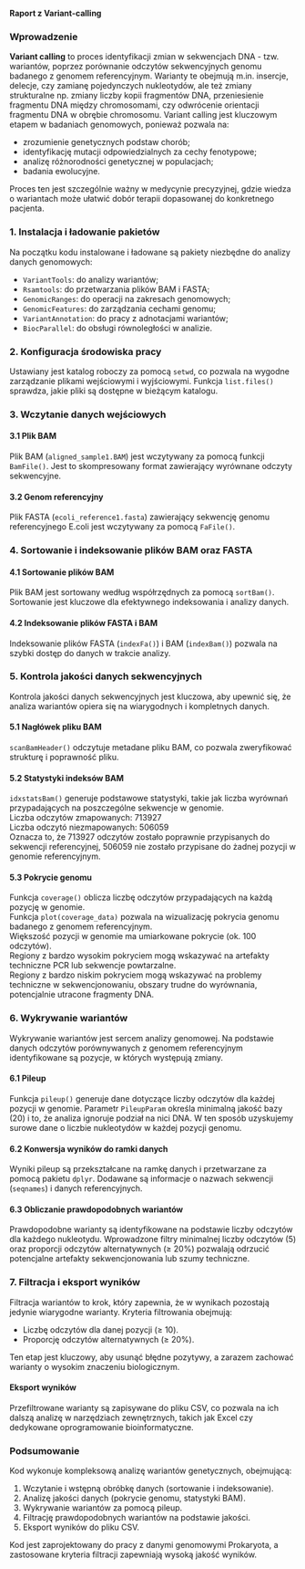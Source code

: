 **Raport z Variant-calling**

### Wprowadzenie

**Variant calling** to proces identyfikacji zmian w sekwencjach DNA - tzw. wariantów, poprzez porównanie odczytów sekwencyjnych genomu badanego z genomem referencyjnym. Warianty te obejmują m.in. insercje, delecje, czy zamianę pojedynczych nukleotydów, ale też zmiany strukturalne np. zmiany liczby kopii fragmentów DNA, przeniesienie fragmentu DNA między chromosomami, czy odwrócenie orientacji fragmentu DNA w obrębie chromosomu. Variant calling jest kluczowym etapem w badaniach genomowych, ponieważ pozwala na:
- zrozumienie genetycznych podstaw chorób;
- identyfikację mutacji odpowiedzialnych za cechy fenotypowe;
- analizę różnorodności genetycznej w populacjach;
- badania ewolucyjne.

Proces ten jest szczególnie ważny w medycynie precyzyjnej, gdzie wiedza o wariantach może ułatwić dobór terapii dopasowanej do konkretnego pacjenta.

### 1. Instalacja i ładowanie pakietów

Na początku kodu instalowane i ładowane są pakiety niezbędne do analizy danych genomowych:
- `VariantTools`: do analizy wariantów;
- `Rsamtools`: do przetwarzania plików BAM i FASTA;
- `GenomicRanges`: do operacji na zakresach genomowych;
- `GenomicFeatures`: do zarządzania cechami genomu;
- `VariantAnnotation`: do pracy z adnotacjami wariantów;
- `BiocParallel`: do obsługi równoległości w analizie.

### 2. Konfiguracja środowiska pracy

Ustawiany jest katalog roboczy za pomocą `setwd`, co pozwala na wygodne zarządzanie plikami wejściowymi i wyjściowymi. Funkcja `list.files()` sprawdza, jakie pliki są dostępne w bieżącym katalogu.

### 3. Wczytanie danych wejściowych

#### 3.1 Plik BAM
Plik BAM (`aligned_sample1.BAM`) jest wczytywany za pomocą funkcji `BamFile()`. Jest to skompresowany format zawierający wyrównane odczyty sekwencyjne.

#### 3.2 Genom referencyjny
Plik FASTA (`ecoli_reference1.fasta`) zawierający sekwencję genomu referencyjnego E.coli jest wczytywany za pomocą `FaFile()`.

### 4. Sortowanie i indeksowanie plików BAM oraz FASTA

#### 4.1 Sortowanie plików BAM
Plik BAM jest sortowany według współrzędnych za pomocą `sortBam()`. Sortowanie jest kluczowe dla efektywnego indeksowania i analizy danych.

#### 4.2 Indeksowanie plików FASTA i BAM
Indeksowanie plików FASTA (`indexFa()`) i BAM (`indexBam()`) pozwala na szybki dostęp do danych w trakcie analizy.

### 5. Kontrola jakości danych sekwencyjnych

Kontrola jakości danych sekwencyjnych jest kluczowa, aby upewnić się, że analiza wariantów opiera się na wiarygodnych i kompletnych danych.

#### 5.1 Nagłówek pliku BAM
`scanBamHeader()` odczytuje metadane pliku BAM, co pozwala zweryfikować strukturę i poprawność pliku.

#### 5.2 Statystyki indeksów BAM
`idxstatsBam()` generuje podstawowe statystyki, takie jak liczba wyrównań przypadających na poszczególne sekwencje w genomie.\
Liczba odczytów zmapowanych: 713927\
Liczba odczytó niezmapowanych: 506059\
Oznacza to, że 713927 odczytów zostało poprawnie przypisanych do sekwencji referencyjnej, 506059 nie zostało przypisane do żadnej pozycji w genomie referencyjnym.

#### 5.3 Pokrycie genomu
Funkcja `coverage()` oblicza liczbę odczytów przypadających na każdą pozycję w genomie.\
Funkcja `plot(coverage_data)` pozwala na wizualizację pokrycia genomu badanego z genomem referencyjnym.\
Większość pozycji w genomie ma umiarkowane pokrycie (ok. 100 odczytów).\
Regiony z bardzo wysokim pokryciem mogą wskazywać na artefakty techniczne PCR lub sekwencje powtarzalne.\
Regiony z bardzo niskim pokryciem mogą wskazywać na problemy techniczne w sekwencjonowaniu, obszary trudne do wyrównania, potencjalnie utracone fragmenty DNA.

### 6. Wykrywanie wariantów

Wykrywanie wariantów jest sercem analizy genomowej. Na podstawie danych odczytów porównywanych z genomem referencyjnym identyfikowane są pozycje, w których występują zmiany.

#### 6.1 Pileup
Funkcja `pileup()` generuje dane dotyczące liczby odczytów dla każdej pozycji w genomie. Parametr `PileupParam` określa minimalną jakość bazy (20) i to, że analiza ignoruje podział na nici DNA. W ten sposób uzyskujemy surowe dane o liczbie nukleotydów w każdej pozycji genomu.

#### 6.2 Konwersja wyników do ramki danych
Wyniki pileup są przekształcane na ramkę danych i przetwarzane za pomocą pakietu `dplyr`. Dodawane są informacje o nazwach sekwencji (`seqnames`) i danych referencyjnych. 

#### 6.3 Obliczanie prawdopodobnych wariantów
Prawdopodobne warianty są identyfikowane na podstawie liczby odczytów dla każdego nukleotydu. Wprowadzone filtry minimalnej liczby odczytów (5) oraz proporcji odczytów alternatywnych (≥ 20%) pozwalają odrzucić potencjalne artefakty sekwencjonowania lub szumy techniczne.

### 7. Filtracja i eksport wyników

Filtracja wariantów to krok, który zapewnia, że w wynikach pozostają jedynie wiarygodne warianty. Kryteria filtrowania obejmują:
- Liczbę odczytów dla danej pozycji (≥ 10).
- Proporcję odczytów alternatywnych (≥ 20%).

Ten etap jest kluczowy, aby usunąć błędne pozytywy, a zarazem zachować warianty o wysokim znaczeniu biologicznym.

#### Eksport wyników
Przefiltrowane warianty są zapisywane do pliku CSV, co pozwala na ich dalszą analizę w narzędziach zewnętrznych, takich jak Excel czy dedykowane oprogramowanie bioinformatyczne.

### Podsumowanie
Kod wykonuje kompleksową analizę wariantów genetycznych, obejmującą:
1. Wczytanie i wstępną obróbkę danych (sortowanie i indeksowanie).
2. Analizę jakości danych (pokrycie genomu, statystyki BAM).
3. Wykrywanie wariantów za pomocą pileup.
4. Filtrację prawdopodobnych wariantów na podstawie jakości.
5. Eksport wyników do pliku CSV.

Kod jest zaprojektowany do pracy z danymi genomowymi Prokaryota, a zastosowane kryteria filtracji zapewniają wysoką jakość wyników.

